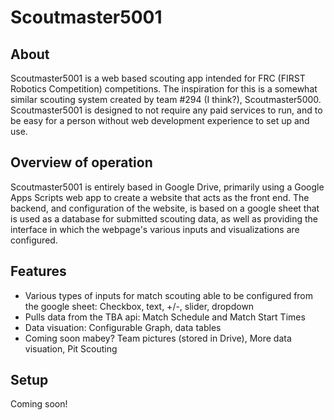 # Scoutmaster5001
## About
Scoutmaster5001 is a web based scouting app intended for FRC (FIRST Robotics Competition) competitions. The inspiration for this is a somewhat similar scouting system created by team #294 (I think?), Scoutmaster5000. Scoutmaster5001 is designed to not require any paid services to run, and to be easy for a person without web development experience to set up and use. 

## Overview of operation
Scoutmaster5001 is entirely based in Google Drive, primarily using a Google Apps Scripts web app to create a website that acts as the front end. The backend, and configuration of the website, is based on a google sheet that is used as a database for submitted scouting data, as well as providing the interface in which the webpage's various inputs and visualizations are configured.

## Features
- Various types of inputs for match scouting able to be configured from the google sheet: Checkbox, text, +/-, slider, dropdown
- Pulls data from the TBA api: Match Schedule and Match Start Times
- Data visuation: Configurable Graph, data tables
- Coming soon mabey? Team pictures (stored in Drive), More data visuation, Pit Scouting

## Setup
Coming soon!
